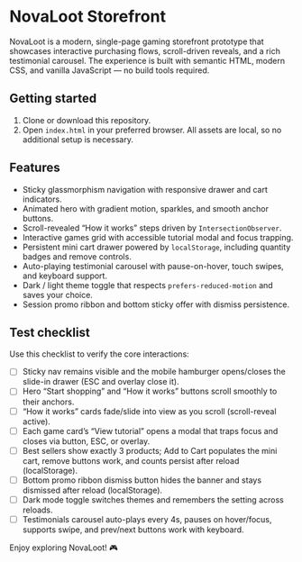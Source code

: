 # NovaLoot Storefront

NovaLoot is a modern, single-page gaming storefront prototype that showcases interactive purchasing flows, scroll-driven reveals, and a rich testimonial carousel. The experience is built with semantic HTML, modern CSS, and vanilla JavaScript — no build tools required.

## Getting started

1. Clone or download this repository.
2. Open `index.html` in your preferred browser. All assets are local, so no additional setup is necessary.

## Features

- Sticky glassmorphism navigation with responsive drawer and cart indicators.
- Animated hero with gradient motion, sparkles, and smooth anchor buttons.
- Scroll-revealed “How it works” steps driven by `IntersectionObserver`.
- Interactive games grid with accessible tutorial modal and focus trapping.
- Persistent mini cart drawer powered by `localStorage`, including quantity badges and remove controls.
- Auto-playing testimonial carousel with pause-on-hover, touch swipes, and keyboard support.
- Dark / light theme toggle that respects `prefers-reduced-motion` and saves your choice.
- Session promo ribbon and bottom sticky offer with dismiss persistence.

## Test checklist

Use this checklist to verify the core interactions:

- [ ] Sticky nav remains visible and the mobile hamburger opens/closes the slide-in drawer (ESC and overlay close it).
- [ ] Hero “Start shopping” and “How it works” buttons scroll smoothly to their anchors.
- [ ] “How it works” cards fade/slide into view as you scroll (scroll-reveal active).
- [ ] Each game card’s “View tutorial” opens a modal that traps focus and closes via button, ESC, or overlay.
- [ ] Best sellers show exactly 3 products; Add to Cart populates the mini cart, remove buttons work, and counts persist after reload (localStorage).
- [ ] Bottom promo ribbon dismiss button hides the banner and stays dismissed after reload (localStorage).
- [ ] Dark mode toggle switches themes and remembers the setting across reloads.
- [ ] Testimonials carousel auto-plays every 4s, pauses on hover/focus, supports swipe, and prev/next buttons work with keyboard.

Enjoy exploring NovaLoot! 🎮
